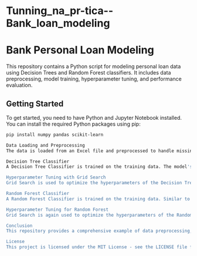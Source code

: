 # Tunning_na_pr-tica--Bank_loan_modeling

# Bank Personal Loan Modeling

This repository contains a Python script for modeling personal loan data using Decision Trees and Random Forest classifiers. It includes data preprocessing, model training, hyperparameter tuning, and performance evaluation.

## Getting Started

To get started, you need to have Python and Jupyter Notebook installed. You can install the required Python packages using pip:

```bash
pip install numpy pandas scikit-learn

Data Loading and Preprocessing
The data is loaded from an Excel file and preprocessed to handle missing values. Categorical variables are one-hot encoded, and the dataset is split into training and testing sets.

Decision Tree Classifier
A Decision Tree Classifier is trained on the training data. The model's accuracy is evaluated on both the training and testing datasets.

Hyperparameter Tuning with Grid Search
Grid Search is used to optimize the hyperparameters of the Decision Tree Classifier. The best hyperparameters are selected based on the 'accuracy' metric, and the model is retrained with the optimal settings. The accuracy of the tuned model is evaluated on the testing data.

Random Forest Classifier
A Random Forest Classifier is trained on the training data. Similar to the Decision Tree, the accuracy of the Random Forest model is evaluated on both the training and testing datasets.

Hyperparameter Tuning for Random Forest
Grid Search is again used to optimize the hyperparameters of the Random Forest Classifier. The best hyperparameters are determined based on the 'accuracy' metric, and the model is retrained with the optimal settings. The accuracy of the tuned Random Forest model is evaluated on the testing data.

Conclusion
This repository provides a comprehensive example of data preprocessing, model training, hyperparameter tuning, and performance evaluation for personal loan prediction using Decision Trees and Random Forest. You can adapt this code for your own datasets and classification tasks.

License
This project is licensed under the MIT License - see the LICENSE file for details.
